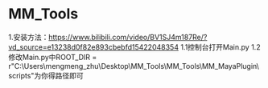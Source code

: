 # MM_Tools
1.安装方法：https://www.bilibili.com/video/BV1SJ4m187Re/?vd_source=e13238d0f82e893cbebfd15422048354
    1.1控制台打开Main.py
    1.2修改Main.py中ROOT_DIR = r"C:\Users\mengmeng_zhu\Desktop\MM_Tools\MM_Tools\MM_MayaPlugin\scripts"为你得路径即可
    